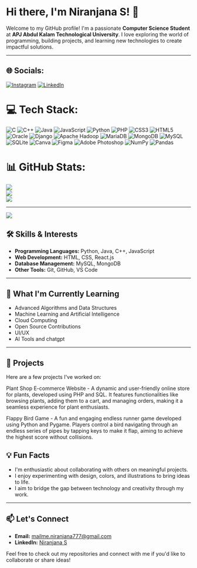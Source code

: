 # Hi there, I'm Niranjana S! 👋

Welcome to my GitHub profile! I'm a passionate **Computer Science Student** at **APJ Abdul Kalam Technological University**. I love exploring the world of programming, building projects, and learning new technologies to create impactful solutions.

---


## 🌐 Socials:
[![Instagram](https://img.shields.io/badge/Instagram-%23E4405F.svg?logo=Instagram&logoColor=white)](https://instagram.com/_niranjanas) [![LinkedIn](https://img.shields.io/badge/LinkedIn-%230077B5.svg?logo=linkedin&logoColor=white)](https://linkedin.com/in/itsmeniranjana) 

# 💻 Tech Stack:
![C](https://img.shields.io/badge/c-%2300599C.svg?style=for-the-badge&logo=c&logoColor=white) ![C++](https://img.shields.io/badge/c++-%2300599C.svg?style=for-the-badge&logo=c%2B%2B&logoColor=white) ![Java](https://img.shields.io/badge/java-%23ED8B00.svg?style=for-the-badge&logo=openjdk&logoColor=white) ![JavaScript](https://img.shields.io/badge/javascript-%23323330.svg?style=for-the-badge&logo=javascript&logoColor=%23F7DF1E) ![Python](https://img.shields.io/badge/python-3670A0?style=for-the-badge&logo=python&logoColor=ffdd54) ![PHP](https://img.shields.io/badge/php-%23777BB4.svg?style=for-the-badge&logo=php&logoColor=white) ![CSS3](https://img.shields.io/badge/css3-%231572B6.svg?style=for-the-badge&logo=css3&logoColor=white) ![HTML5](https://img.shields.io/badge/html5-%23E34F26.svg?style=for-the-badge&logo=html5&logoColor=white) ![Oracle](https://img.shields.io/badge/Oracle-F80000?style=for-the-badge&logo=oracle&logoColor=white) ![Django](https://img.shields.io/badge/django-%23092E20.svg?style=for-the-badge&logo=django&logoColor=white) ![Apache Hadoop](https://img.shields.io/badge/Apache%20Hadoop-66CCFF?style=for-the-badge&logo=apachehadoop&logoColor=black) ![MariaDB](https://img.shields.io/badge/MariaDB-003545?style=for-the-badge&logo=mariadb&logoColor=white) ![MongoDB](https://img.shields.io/badge/MongoDB-%234ea94b.svg?style=for-the-badge&logo=mongodb&logoColor=white) ![MySQL](https://img.shields.io/badge/mysql-4479A1.svg?style=for-the-badge&logo=mysql&logoColor=white) ![SQLite](https://img.shields.io/badge/sqlite-%2307405e.svg?style=for-the-badge&logo=sqlite&logoColor=white) ![Canva](https://img.shields.io/badge/Canva-%2300C4CC.svg?style=for-the-badge&logo=Canva&logoColor=white) ![Figma](https://img.shields.io/badge/figma-%23F24E1E.svg?style=for-the-badge&logo=figma&logoColor=white) ![Adobe Photoshop](https://img.shields.io/badge/adobe%20photoshop-%2331A8FF.svg?style=for-the-badge&logo=adobe%20photoshop&logoColor=white) ![NumPy](https://img.shields.io/badge/numpy-%23013243.svg?style=for-the-badge&logo=numpy&logoColor=white) ![Pandas](https://img.shields.io/badge/pandas-%23150458.svg?style=for-the-badge&logo=pandas&logoColor=white)
# 📊 GitHub Stats:
![](https://github-readme-stats.vercel.app/api?username=Niranjana432&theme=dark&hide_border=false&include_all_commits=false&count_private=false)<br/>
![](https://github-readme-streak-stats.herokuapp.com/?user=Niranjana432&theme=dark&hide_border=false)<br/>
![](https://github-readme-stats.vercel.app/api/top-langs/?username=Niranjana432&theme=dark&hide_border=false&include_all_commits=false&count_private=false&layout=compact)

---
[![](https://visitcount.itsvg.in/api?id=Niranjana432&icon=0&color=0)](https://visitcount.itsvg.in)

## 🛠️ Skills & Interests

- **Programming Languages:** Python, Java, C++, JavaScript
- **Web Development:** HTML, CSS, React.js
- **Database Management:** MySQL, MongoDB
- **Other Tools:** Git, GitHub, VS Code

---

## 🌟 What I'm Currently Learning

- Advanced Algorithms and Data Structures
- Machine Learning and Artificial Intelligence
- Cloud Computing
- Open Source Contributions
- UI/UX
- AI Tools and chatgpt

---

## 🚀 Projects

Here are a few projects I've worked on:

Plant Shop E-commerce Website - A dynamic and user-friendly online store for plants, developed using PHP and SQL. It features functionalities like browsing plants, adding them to a cart, and managing orders, making it a seamless experience for plant enthusiasts.

Flappy Bird Game - A fun and engaging endless runner game developed using Python and Pygame. Players control a bird navigating through an endless series of pipes by tapping keys to make it flap, aiming to achieve the highest score without collisions.
## 💡 Fun Facts

- I'm enthusiastic about collaborating with others on meaningful projects.
- I enjoy experimenting with design, colors, and illustrations to bring ideas to life.
- I aim to bridge the gap between technology and creativity through my work.

---

## 📫 Let's Connect

- **Email:** mailme.niranjana777@gmail.com
- **LinkedIn:** [Niranjana S](https://www.linkedin.com/in/itsmeniranjana/)

Feel free to check out my repositories and connect with me if you'd like to collaborate or share ideas!


